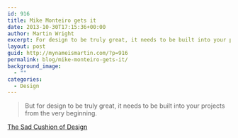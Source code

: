 ```yaml
---
id: 916
title: Mike Monteiro gets it
date: 2013-10-30T17:15:36+00:00
author: Martin Wright
excerpt: For design to be truly great, it needs to be built into your projects from the very beginning.
layout: post
guid: http://mynameismartin.com/?p=916
permalink: blog/mike-monteiro-gets-it/
background_image:
  - ""
categories:
  - Design
---
```

> But for design to be truly great, it needs to be built into your projects from the very beginning.

[The Sad Cushion of Design](https://medium.com/editors-picks/cc6de87e61b8)